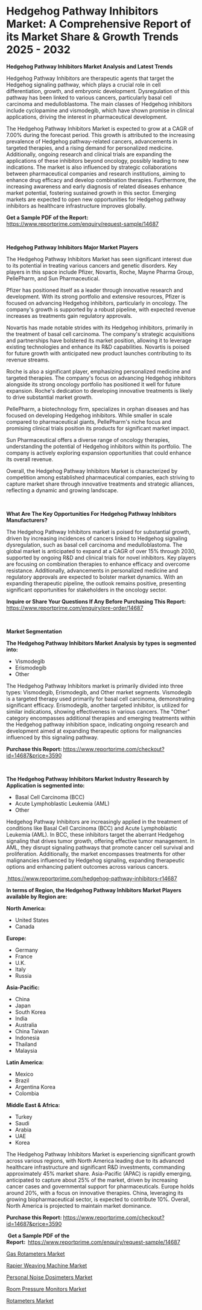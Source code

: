 <p><h1>Hedgehog Pathway Inhibitors Market: A Comprehensive Report of its Market Share & Growth Trends 2025 - 2032</h1></p><p><strong>Hedgehog Pathway Inhibitors Market Analysis and Latest Trends</strong></p>
<p><p>Hedgehog Pathway Inhibitors are therapeutic agents that target the Hedgehog signaling pathway, which plays a crucial role in cell differentiation, growth, and embryonic development. Dysregulation of this pathway has been linked to various cancers, particularly basal cell carcinoma and medulloblastoma. The main classes of Hedgehog inhibitors include cyclopamine and vismodegib, which have shown promise in clinical applications, driving the interest in pharmaceutical development.</p><p>The Hedgehog Pathway Inhibitors Market is expected to grow at a CAGR of 7.00% during the forecast period. This growth is attributed to the increasing prevalence of Hedgehog pathway-related cancers, advancements in targeted therapies, and a rising demand for personalized medicine. Additionally, ongoing research and clinical trials are expanding the applications of these inhibitors beyond oncology, possibly leading to new indications. The market is also influenced by strategic collaborations between pharmaceutical companies and research institutions, aiming to enhance drug efficacy and develop combination therapies. Furthermore, the increasing awareness and early diagnosis of related diseases enhance market potential, fostering sustained growth in this sector. Emerging markets are expected to open new opportunities for Hedgehog pathway inhibitors as healthcare infrastructure improves globally.</p></p>
<p><strong>Get a Sample PDF of the Report:&nbsp;</strong> <a href="https://www.reportprime.com/enquiry/request-sample/14687?utm_campaign=3097&utm_medium=2&utm_source=Github&utm_content=ia&utm_term=20032025&utm_id=hedgehog-pathway-inhibitors">https://www.reportprime.com/enquiry/request-sample/14687</a></p>
<p>&nbsp;</p>
<p><strong>Hedgehog Pathway Inhibitors Major Market Players</strong></p>
<p><p>The Hedgehog Pathway Inhibitors Market has seen significant interest due to its potential in treating various cancers and genetic disorders. Key players in this space include Pfizer, Novartis, Roche, Mayne Pharma Group, PellePharm, and Sun Pharmaceutical.</p><p>Pfizer has positioned itself as a leader through innovative research and development. With its strong portfolio and extensive resources, Pfizer is focused on advancing Hedgehog inhibitors, particularly in oncology. The company's growth is supported by a robust pipeline, with expected revenue increases as treatments gain regulatory approvals.</p><p>Novartis has made notable strides with its Hedgehog inhibitors, primarily in the treatment of basal cell carcinoma. The company's strategic acquisitions and partnerships have bolstered its market position, allowing it to leverage existing technologies and enhance its R&D capabilities. Novartis is poised for future growth with anticipated new product launches contributing to its revenue streams.</p><p>Roche is also a significant player, emphasizing personalized medicine and targeted therapies. The company's focus on advancing Hedgehog inhibitors alongside its strong oncology portfolio has positioned it well for future expansion. Roche's dedication to developing innovative treatments is likely to drive substantial market growth.</p><p>PellePharm, a biotechnology firm, specializes in orphan diseases and has focused on developing Hedgehog inhibitors. While smaller in scale compared to pharmaceutical giants, PellePharm's niche focus and promising clinical trials position its products for significant market impact.</p><p>Sun Pharmaceutical offers a diverse range of oncology therapies, understanding the potential of Hedgehog inhibitors within its portfolio. The company is actively exploring expansion opportunities that could enhance its overall revenue.</p><p>Overall, the Hedgehog Pathway Inhibitors Market is characterized by competition among established pharmaceutical companies, each striving to capture market share through innovative treatments and strategic alliances, reflecting a dynamic and growing landscape.</p></p>
<p>&nbsp;</p>
<p><strong>What Are The Key Opportunities For Hedgehog Pathway Inhibitors Manufacturers?</strong></p>
<p><p>The Hedgehog Pathway Inhibitors market is poised for substantial growth, driven by increasing incidences of cancers linked to Hedgehog signaling dysregulation, such as basal cell carcinoma and medulloblastoma. The global market is anticipated to expand at a CAGR of over 15% through 2030, supported by ongoing R&D and clinical trials for novel inhibitors. Key players are focusing on combination therapies to enhance efficacy and overcome resistance. Additionally, advancements in personalized medicine and regulatory approvals are expected to bolster market dynamics. With an expanding therapeutic pipeline, the outlook remains positive, presenting significant opportunities for stakeholders in the oncology sector.</p></p>
<p><strong>Inquire or Share Your Questions If Any Before Purchasing This Report:</strong> <a href="https://www.reportprime.com/enquiry/pre-order/14687?utm_campaign=3097&utm_medium=2&utm_source=Github&utm_content=ia&utm_term=20032025&utm_id=hedgehog-pathway-inhibitors">https://www.reportprime.com/enquiry/pre-order/14687</a></p>
<p>&nbsp;</p>
<p><strong>Market Segmentation</strong></p>
<p><strong>The Hedgehog Pathway Inhibitors Market Analysis by types is segmented into:</strong></p>
<p><ul><li>Vismodegib</li><li>Erismodegib</li><li>Other</li></ul></p>
<p><p>The Hedgehog Pathway Inhibitors market is primarily divided into three types: Vismodegib, Erismodegib, and Other market segments. Vismodegib is a targeted therapy used primarily for basal cell carcinoma, demonstrating significant efficacy. Erismodegib, another targeted inhibitor, is utilized for similar indications, showing effectiveness in various cancers. The "Other" category encompasses additional therapies and emerging treatments within the Hedgehog pathway inhibition space, indicating ongoing research and development aimed at expanding therapeutic options for malignancies influenced by this signaling pathway.</p></p>
<p><strong>Purchase this Report:&nbsp;</strong><a href="https://www.reportprime.com/checkout?id=14687&price=3590&utm_campaign=3097&utm_medium=2&utm_source=Github&utm_content=ia&utm_term=20032025&utm_id=hedgehog-pathway-inhibitors">https://www.reportprime.com/checkout?id=14687&price=3590</a></p>
<p>&nbsp;</p>
<p><strong>The Hedgehog Pathway Inhibitors Market Industry Research by Application is segmented into:</strong></p>
<p><ul><li>Basal Cell Carcinoma (BCC)</li><li>Acute Lymphoblastic Leukemia (AML)</li><li>Other</li></ul></p>
<p><p>Hedgehog Pathway Inhibitors are increasingly applied in the treatment of conditions like Basal Cell Carcinoma (BCC) and Acute Lymphoblastic Leukemia (AML). In BCC, these inhibitors target the aberrant Hedgehog signaling that drives tumor growth, offering effective tumor management. In AML, they disrupt signaling pathways that promote cancer cell survival and proliferation. Additionally, the market encompasses treatments for other malignancies influenced by Hedgehog signaling, expanding therapeutic options and enhancing patient outcomes across various cancers.</p></p>
<p><a href="https://www.reportprime.com/hedgehog-pathway-inhibitors-r14687?utm_campaign=3097&utm_medium=2&utm_source=Github&utm_content=ia&utm_term=20032025&utm_id=hedgehog-pathway-inhibitors">&nbsp;https://www.reportprime.com/hedgehog-pathway-inhibitors-r14687</a></p>
<p><strong>In terms of Region, the Hedgehog Pathway Inhibitors Market Players available by Region are:</strong></p>
<p>
    <p> <strong> North America: </strong>
        <ul>
            <li>United States</li>
            <li>Canada</li>
        </ul>
        </p> 
    <p> <strong> Europe: </strong>
        <ul>
            <li>Germany</li>
            <li>France</li>
            <li>U.K.</li>
            <li>Italy</li>
            <li>Russia</li>
        </ul>
        </p> 
    <p> <strong> Asia-Pacific: </strong>
        <ul>
            <li>China</li>
            <li>Japan</li>
            <li>South Korea</li>
            <li>India</li>
            <li>Australia</li>
            <li>China Taiwan</li>
            <li>Indonesia</li>
            <li>Thailand</li>
            <li>Malaysia</li>
        </ul>
        </p> 
    <p> <strong> Latin America: </strong>
        <ul>
            <li>Mexico</li>
            <li>Brazil</li>
            <li>Argentina Korea</li>
            <li>Colombia</li>
        </ul>
        </p> 
    <p> <strong> Middle East & Africa: </strong>
        <ul>
            <li>Turkey</li>
            <li>Saudi</li>
            <li>Arabia</li>
            <li>UAE</li>
            <li>Korea</li>
        </ul>
    </p>
    </p>
<p><p>The Hedgehog Pathway Inhibitors Market is experiencing significant growth across various regions, with North America leading due to its advanced healthcare infrastructure and significant R&D investments, commanding approximately 45% market share. Asia-Pacific (APAC) is rapidly emerging, anticipated to capture about 25% of the market, driven by increasing cancer cases and governmental support for pharmaceuticals. Europe holds around 20%, with a focus on innovative therapies. China, leveraging its growing biopharmaceutical sector, is expected to contribute 10%. Overall, North America is projected to maintain market dominance.</p></p>
<p><strong>Purchase this Report: </strong><a href="https://www.reportprime.com/checkout?id=14687&price=3590&utm_campaign=3097&utm_medium=2&utm_source=Github&utm_content=ia&utm_term=20032025&utm_id=hedgehog-pathway-inhibitors">https://www.reportprime.com/checkout?id=14687&price=3590</a></p>
<p>&nbsp;<strong>Get a Sample PDF of the Report:&nbsp;&nbsp;</strong><a href="https://www.reportprime.com/enquiry/request-sample/14687?utm_campaign=3097&utm_medium=2&utm_source=Github&utm_content=ia&utm_term=20032025&utm_id=hedgehog-pathway-inhibitors">https://www.reportprime.com/enquiry/request-sample/14687</a></p>
<p><strong></strong></p>
<p><p><a href="https://www.linkedin.com/pulse/gas-rotameters-market-growth-forecast-global-analysis-10-cagr-kvi8f?utm_campaign=3097&utm_medium=2&utm_source=Github&utm_content=ia&utm_term=20032025&utm_id=hedgehog-pathway-inhibitors">Gas Rotameters Market</a></p><p><a href="https://www.linkedin.com/pulse/rapier-weaving-machine-market-outlook-2025-2032-company-eim4f?utm_campaign=3097&utm_medium=2&utm_source=Github&utm_content=ia&utm_term=20032025&utm_id=hedgehog-pathway-inhibitors">Rapier Weaving Machine Market</a></p><p><a href="https://www.linkedin.com/pulse/future-personal-noise-dosimeters-market-whats-propelling-ldagf?utm_campaign=3097&utm_medium=2&utm_source=Github&utm_content=ia&utm_term=20032025&utm_id=hedgehog-pathway-inhibitors">Personal Noise Dosimeters Market</a></p><p><a href="https://www.linkedin.com/pulse/projected-revenue-growth-room-pressure-monitors-market-136-cagr-5cwzf?utm_campaign=3097&utm_medium=2&utm_source=Github&utm_content=ia&utm_term=20032025&utm_id=hedgehog-pathway-inhibitors">Room Pressure Monitors Market</a></p><p><a href="https://www.linkedin.com/pulse/comprehensive-rotameters-report-industry-analysis-growth-driven-2daff?utm_campaign=3097&utm_medium=2&utm_source=Github&utm_content=ia&utm_term=20032025&utm_id=hedgehog-pathway-inhibitors">Rotameters Market</a></p></p>